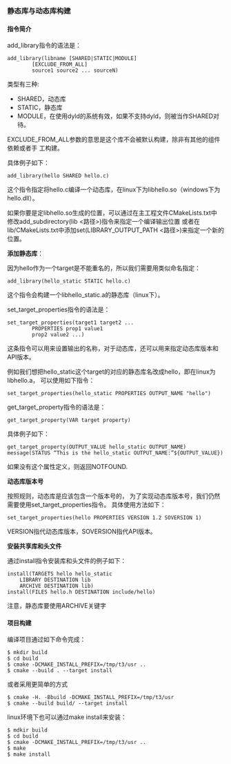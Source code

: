 ### 静态库与动态库构建

#### 指令简介

add_library指令的语法是：
```
add_library(libname [SHARED|STATIC|MODULE]
        [EXCLUDE_FROM_ALL]
        source1 source2 ... sourceN)
```
类型有三种:
- SHARED，动态库
- STATIC，静态库
- MODULE，在使用dyld的系统有效，如果不支持dyld，则被当作SHARED对待。

EXCLUDE_FROM_ALL参数的意思是这个库不会被默认构建，除非有其他的组件依赖或者手
工构建。

具体例子如下：
```
add_library(hello SHARED hello.c)
```
这个指令指定将hello.c编译一个动态库，在linux下为libhello.so（windows下为hello.dll）。

如果你要是定libhello.so生成的位置，可以通过在主工程文件CMakeLists.txt中
修改add_subdirectory(lib <路径>)指令来指定一个编译输出位置
或者在lib/CMakeLists.txt中添加set(LIBRARY_OUTPUT_PATH <路径>)来指定一个新的位置。


**添加静态库**：

因为hello作为一个target是不能重名的，所以我们需要用类似命名指定：
```
add_library(hello_static STATIC hello.c)
```
这个指令会构建一个libhello_static.a的静态库（linux下）。


set_target_properties指令的语法是：
```
set_target_properties(target1 target2 ...
        PROPERTIES prop1 value1
        prop2 value2 ...)
```
这条指令可以用来设置输出的名称，对于动态库，还可以用来指定动态库版本和API版本。

例如我们想把hello_static这个target的对应的静态库名改成hello，即在linux为libhello.a，
可以使用如下指令：
```
set_target_properties(hello_static PROPERTIES OUTPUT_NAME "hello")
```

get_target_property指令的语法是：
```
get_target_property(VAR target property)
```

具体例子如下：
```
get_target_property(OUTPUT_VALUE hello_static OUTPUT_NAME)
message(STATUS “This is the hello_static OUTPUT_NAME:”${OUTPUT_VALUE})
```
如果没有这个属性定义，则返回NOTFOUND.

**动态库版本号**

按照规则，动态库是应该包含一个版本号的，
为了实现动态库版本号，我们仍然需要使用set_target_properties指令。
具体使用方法如下：
```
set_target_properties(hello PROPERTIES VERSION 1.2 SOVERSION 1)
```
VERSION指代动态库版本，SOVERSION指代API版本。

**安装共享库和头文件**

通过install指令安装库和头文件的例子如下：
```
install(TARGETS hello hello_static
    LIBRARY DESTINATION lib
    ARCHIVE DESTINATION lib)
install(FILES hello.h DESTINATION include/hello)
```
注意，静态库要使用ARCHIVE关键字


#### 项目构建

编译项目通过如下命令完成：

```shell
$ mkdir build
$ cd build
$ cmake -DCMAKE_INSTALL_PREFIX=/tmp/t3/usr ..
$ cmake --build . --target install
```

或者采用更简单的方式

```shell
$ cmake -H. -Bbuild -DCMAKE_INSTALL_PREFIX=/tmp/t3/usr
$ cmake --build build/ --target install
```

linux环境下也可以通过make install来安装：

```shell
$ mdkir build
$ cd build
$ cmake -DCMAKE_INSTALL_PREFIX=/tmp/t3/usr ..
$ make
$ make install
```

